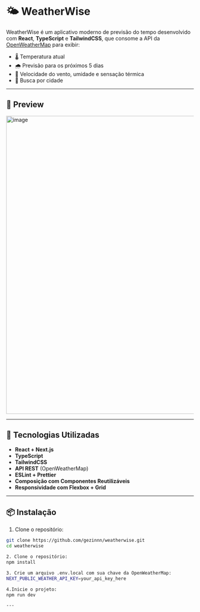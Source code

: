 # 🌤️ WeatherWise

WeatherWise é um aplicativo moderno de previsão do tempo desenvolvido com **React**, **TypeScript** e **TailwindCSS**, que consome a API da [OpenWeatherMap](https://openweathermap.org/api) para exibir:

- 🌡️ Temperatura atual
- 🌧️ Previsão para os próximos 5 dias
- 💨 Velocidade do vento, umidade e sensação térmica
- 🎯 Busca por cidade

---

## 📸 Preview

<img width="1912" height="802" alt="image" src="https://github.com/user-attachments/assets/1fe968bb-66db-4d2e-8a76-7f7f1dd68e5a" />

---

## 🚀 Tecnologias Utilizadas

- **React + Next.js**
- **TypeScript**
- **TailwindCSS**
- **API REST** (OpenWeatherMap)
- **ESLint + Prettier**
- **Composição com Componentes Reutilizáveis**
- **Responsividade com Flexbox + Grid**

---

## 📦 Instalação

1. Clone o repositório:

```bash
git clone https://github.com/gezinnn/weatherwise.git
cd weatherwise

2. Clone o repositório:
npm install

3. Crie um arquivo .env.local com sua chave da OpenWeatherMap:
NEXT_PUBLIC_WEATHER_API_KEY=your_api_key_here

4.Inicie o projeto:
npm run dev

---

